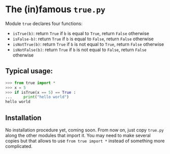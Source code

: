 # The (in)famous `true.py`

Module `true` declares four functions:

 * `isTrue(b)`: return `True` if `b` is equal to `True`, return `False` otherwise
 * `isFalse-b)`: return `True` if `b` is equal to `False`, return `False` otherwise
 * `isNotTrue(b)`: return `True` if `b` is not equal to `True`, return `False` otherwise
 * `isNotFalse(b)`: return `True` if `b` is not equal to `False`, return `False` otherwise

## Typical usage:

````python
>>> from true import *
>>> x = 5
>>> if isTrue(x == 5) == True :
...     print("hello world")
hello world
````

## Installation

No installation procedure yet, coming soon.
From now on, just copy `true.py` along the other modules that import it.
You may need to make several copies but that allows to use `from true import *` instead of something more complicated.
